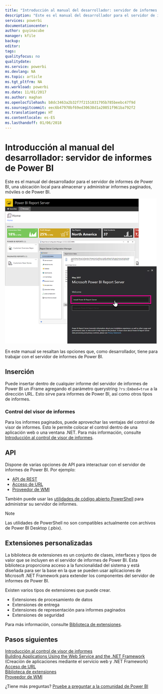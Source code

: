 ```yaml
---
title: "Introducción al manual del desarrollador: servidor de informes de Power BI"
description: "Este es el manual del desarrollador para el servidor de informes de Power BI, una ubicación local para almacenar y administrar informes paginados, móviles o de Power BI."
services: powerbi
documentationcenter: 
author: guyinacube
manager: kfile
backup: 
editor: 
tags: 
qualityfocus: no
qualitydate: 
ms.service: powerbi
ms.devlang: NA
ms.topic: article
ms.tgt_pltfrm: NA
ms.workload: powerbi
ms.date: 11/01/2017
ms.author: maghan
ms.openlocfilehash: b8dc3463a2b32f7f2151031795b785beebc47f9d
ms.sourcegitcommit: eec6b47970bf69ed30638d1a20051f961ba792f2
ms.translationtype: HT
ms.contentlocale: es-ES
ms.lasthandoff: 01/06/2018
---
```

# <a name="developer-handbook-overview-power-bi-report-server"></a>Introducción al manual del desarrollador: servidor de informes de Power BI
Este es el manual del desarrollador para el servidor de informes de Power BI, una ubicación local para almacenar y administrar informes paginados, móviles o de Power BI.

![](media/developer-handbook-overview/admin-handbook.png)

En este manual se resaltan las opciones que, como desarrollador, tiene para trabajar con el servidor de informes de Power BI.

## <a name="embedding"></a>Inserción
Puede insertar dentro de cualquier informe del servidor de informes de Power BI un iFrame agregando el parámetro querystring `?rs:Embed=true` a la dirección URL. Esto sirve para informes de Power BI, así como otros tipos de informes.

### <a name="report-viewer-control"></a>Control del visor de informes
Para los informes paginados, puede aprovechar las ventajas del control de visor de informes. Esto le permite colocar el control dentro de una aplicación web o una ventana .NET. Para más información, consulte [Introducción al control de visor de informes](https://docs.microsoft.com/sql/reporting-services/application-integration/integrating-reporting-services-using-reportviewer-controls-get-started).

## <a name="apis"></a>API
Dispone de varias opciones de API para interactuar con el servidor de informes de Power BI. Por ejemplo:

* [API de REST](rest-api.md)
* [Acceso de URL](https://docs.microsoft.com/sql/reporting-services/url-access-ssrs)
* [Proveedor de WMI](https://docs.microsoft.com/sql/reporting-services/wmi-provider-library-reference/reporting-services-wmi-provider-library-reference-ssrs)

También puede usar las [utilidades de código abierto PowerShell](https://github.com/Microsoft/ReportingServicesTools) para administrar su servidor de informes.

> [!NOTE]
> Las utilidades de PowerShell no son compatibles actualmente con archivos de Power BI Desktop (.pbix).
> 
> 

## <a name="custom-extensions"></a>Extensiones personalizadas
La biblioteca de extensiones es un conjunto de clases, interfaces y tipos de valor que se incluyen en el servidor de informes de Power BI. Esta biblioteca proporciona acceso a la funcionalidad del sistema y está diseñada para ser la base en la que se pueden usar aplicaciones de Microsoft .NET Framework para extender los componentes del servidor de informes de Power BI.

Existen varios tipos de extensiones que puede crear.

* Extensiones de procesamiento de datos
* Extensiones de entrega
* Extensiones de representación para informes paginados
* Extensiones de seguridad

Para más información, consulte [Biblioteca de extensiones](https://docs.microsoft.com/sql/reporting-services/extensions/reporting-services-extension-library).

## <a name="next-steps"></a>Pasos siguientes
[Introducción al control de visor de informes](https://docs.microsoft.com/sql/reporting-services/application-integration/integrating-reporting-services-using-reportviewer-controls-get-started)  
[Building Applications Using the Web Service and the .NET Framework](https://docs.microsoft.com/sql/reporting-services/report-server-web-service/net-framework/building-applications-using-the-web-service-and-the-net-framework) (Creación de aplicaciones mediante el servicio web y .NET Framework)  
[Acceso de URL](https://docs.microsoft.com/sql/reporting-services/url-access-ssrs)  
[Biblioteca de extensiones](https://docs.microsoft.com/sql/reporting-services/extensions/reporting-services-extension-library)  
[Proveedor de WMI](https://docs.microsoft.com/sql/reporting-services/wmi-provider-library-reference/reporting-services-wmi-provider-library-reference-ssrs)

¿Tiene más preguntas? [Pruebe a preguntar a la comunidad de Power BI](https://community.powerbi.com/)

